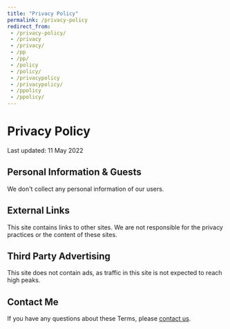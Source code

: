 ```yaml
---
title: "Privacy Policy"
permalink: /privacy-policy
redirect_from:
 - /privacy-policy/
 - /privacy
 - /privacy/
 - /pp
 - /pp/
 - /policy
 - /policy/
 - /privacypolicy
 - /privacypolicy/
 - /ppolicy
 - /ppolicy/
---
```


# Privacy Policy
Last updated: 11 May 2022

## Personal Information & Guests
We don't collect any personal information of our users.

## External Links
This site contains links to other sites. We are not responsible for the privacy practices or the content of these sites.

## Third Party Advertising
This site does not contain ads, as traffic in this site is not expected to reach high peaks.

<span style="display:none;">## Third Party Advertising
These third-party ad servers or ad networks use technology to the advertisements and links that appear on arifhamed.com send directly to your browsers. They automatically receive your IP address when this occurs. Other technologies ( such as cookies, JavaScript, or Web Beacons ) may also be used by the third-party ad networks to measure the effectiveness of their advertisements and / or to personalize the advertising content that you see.</span>

<span style="display:none;">arifhamed.com has no access to or control over these cookies that are used by third-party advertisers.</span>

<span style="display:none;">You should consult the respective privacy policies of these third-party ad servers for more detailed information on their practices as well as for instructions about how to opt-out of certain practices. arifhamed.com privacy policy does not apply to, and we cannot control the activities of, such other advertisers or web sites.</span>

<span style="display:none;">If you wish to disable cookies, you may do so through your individual browser options. More detailed information about cookie management with specific web browsers can be found at the browsersrespective websites.</span>

## Contact Me
If you have any questions about these Terms, please [contact us](https://arifhamed.com/contact).
